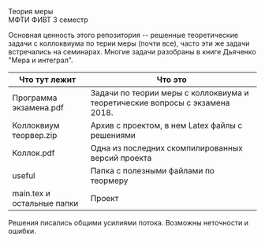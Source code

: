 Теория меры  
МФТИ ФИВТ 3 семестр

Основная ценность этого репозитория -- решенные теоретические задачи с коллоквиума по терии меры (почти все), часто эти же задачи встречались на семинарах. Многие задачи разобраны в книге Дьяченко "Мера и интеграл". 

Что тут лежит               | Что это
----------------------------| -------------------------------------
Программа экзамена.pdf      | Задачи по теории меры с коллоквиума и теоретические вопросы с экзамена 2018.
Коллоквиум теорвер.zip      | Архив с проектом, в нем Latex файлы с решениями
Коллок.pdf                  | Одна из последних скомпилированных версий проекта
useful                      | Папка с полезными файлами по теормеру
main.tex и остальные папки  | Проект

Решения писались общими усилиями потока. Возможны неточности и ошибки.
